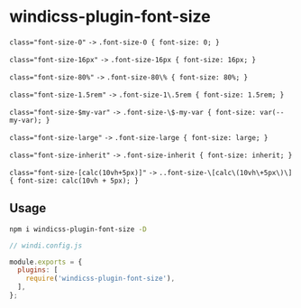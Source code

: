 # windicss-plugin-font-size

`class="font-size-0"` `->` `.font-size-0 { font-size: 0; }`

`class="font-size-16px"` `->` `.font-size-16px { font-size: 16px; }`

`class="font-size-80%"` `->` `.font-size-80\% { font-size: 80%; }`

`class="font-size-1.5rem"` `->` `.font-size-1\.5rem { font-size: 1.5rem; }`

`class="font-size-$my-var"` `->` `.font-size-\$-my-var { font-size: var(--my-var); }`

`class="font-size-large"` `->` `.font-size-large { font-size: large; }`

`class="font-size-inherit"` `->` `.font-size-inherit { font-size: inherit; }`

`class="font-size-[calc(10vh+5px)]"` `->` `..font-size-\[calc\(10vh\+5px\)\] { font-size: calc(10vh + 5px); }`


## Usage

```bash
npm i windicss-plugin-font-size -D
```

```js
// windi.config.js

module.exports = {
  plugins: [
    require('windicss-plugin-font-size'),
  ],
};
```
